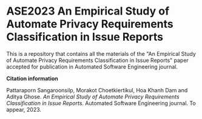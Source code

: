 # ASE2023 An Empirical Study of Automate Privacy Requirements Classification in Issue Reports

This is a repository that contains all the materials of the "An Empirical Study of Automate Privacy Requirements Classification in Issue Reports" paper accepted for publication in Automated Software Engineering journal.

**Citation information**

Pattaraporn Sangaroonsilp, Morakot Choetkiertikul, Hoa Khanh Dam and Aditya Ghose. _An Empirical Study of Automate Privacy Requirements Classification in Issue Reports_. Automated Software Engineering journal. To appear, 2023.
